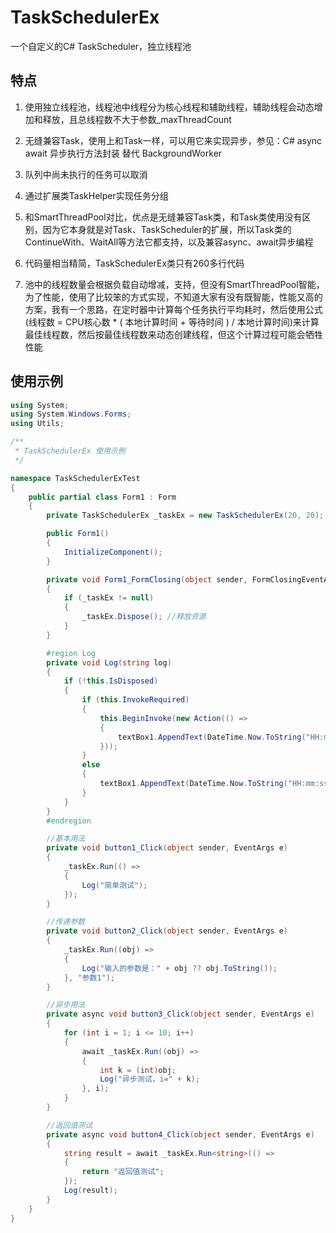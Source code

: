 # TaskSchedulerEx
一个自定义的C# TaskScheduler，独立线程池

## 特点

1. 使用独立线程池，线程池中线程分为核心线程和辅助线程，辅助线程会动态增加和释放，且总线程数不大于参数_maxThreadCount

2. 无缝兼容Task，使用上和Task一样，可以用它来实现异步，参见：C# async await 异步执行方法封装 替代 BackgroundWorker

3. 队列中尚未执行的任务可以取消

4. 通过扩展类TaskHelper实现任务分组

5. 和SmartThreadPool对比，优点是无缝兼容Task类，和Task类使用没有区别，因为它本身就是对Task、TaskScheduler的扩展，所以Task类的ContinueWith、WaitAll等方法它都支持，以及兼容async、await异步编程

6. 代码量相当精简，TaskSchedulerEx类只有260多行代码

7. 池中的线程数量会根据负载自动增减，支持，但没有SmartThreadPool智能，为了性能，使用了比较笨的方式实现，不知道大家有没有既智能，性能又高的方案，我有一个思路，在定时器中计算每个任务执行平均耗时，然后使用公式(线程数 = CPU核心数 * ( 本地计算时间 + 等待时间 ) / 本地计算时间)来计算最佳线程数，然后按最佳线程数来动态创建线程，但这个计算过程可能会牺牲性能

## 使用示例

```C#
using System;
using System.Windows.Forms;
using Utils;

/**
 * TaskSchedulerEx 使用示例
 */

namespace TaskSchedulerExTest
{
    public partial class Form1 : Form
    {
        private TaskSchedulerEx _taskEx = new TaskSchedulerEx(20, 20);

        public Form1()
        {
            InitializeComponent();
        }

        private void Form1_FormClosing(object sender, FormClosingEventArgs e)
        {
            if (_taskEx != null)
            {
                _taskEx.Dispose(); //释放资源
            }
        }

        #region Log
        private void Log(string log)
        {
            if (!this.IsDisposed)
            {
                if (this.InvokeRequired)
                {
                    this.BeginInvoke(new Action(() =>
                    {
                        textBox1.AppendText(DateTime.Now.ToString("HH:mm:ss.fff") + " " + log + "\r\n\r\n");
                    }));
                }
                else
                {
                    textBox1.AppendText(DateTime.Now.ToString("HH:mm:ss.fff") + " " + log + "\r\n\r\n");
                }
            }
        }
        #endregion

        //基本用法
        private void button1_Click(object sender, EventArgs e)
        {
            _taskEx.Run(() =>
            {
                Log("简单测试");
            });
        }

        //传递参数
        private void button2_Click(object sender, EventArgs e)
        {
            _taskEx.Run((obj) =>
            {
                Log("输入的参数是：" + obj ?? obj.ToString());
            }, "参数1");
        }

        //异步用法
        private async void button3_Click(object sender, EventArgs e)
        {
            for (int i = 1; i <= 10; i++)
            {
                await _taskEx.Run((obj) =>
                {
                    int k = (int)obj;
                    Log("异步测试，i=" + k);
                }, i);
            }
        }

        //返回值测试
        private async void button4_Click(object sender, EventArgs e)
        {
            string result = await _taskEx.Run<string>(() =>
            {
                return "返回值测试";
            });
            Log(result);
        }
    }
}
```
